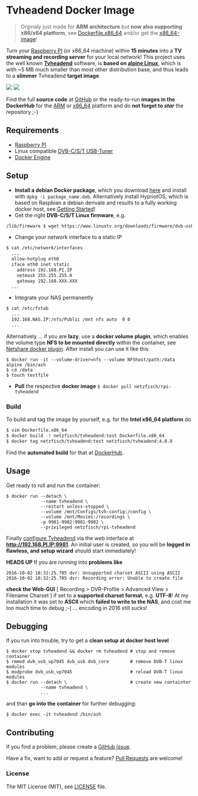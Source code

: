 # Tvheadend Docker Image

> Orginaly just made for **ARM architecture** but **now also supporting x86/x64 platform**, see [Dockerfile.x86_64](https://github.com/netzfisch/rpi-tvheadend/blob/master/Dockerfile.x86_64) and/or get the [x86_64-image](https://hub.docker.com/r/netzfisch/tvheadend/)!

Turn your [Raspberry PI](http://raspberrypi.org) (or x86_64 machine) within **15 minutes** into a **TV streaming and recording server** for your local network! This project uses the well known **[Tvheadend](https://tvheadend.org/)** software, is **based on [alpine Linux](http://www.alpinelinux.org/)**, which is with ~5 MB much smaller than most other distribution base, and thus leads to a **slimmer** Tvheadend **target image**.

[![](https://images.microbadger.com/badges/version/netzfisch/rpi-tvheadend.svg)](https://microbadger.com/images/netzfisch/rpi-tvheadend "Inspect image!") [![](https://images.microbadger.com/badges/image/netzfisch/rpi-tvheadend.svg)](https://microbadger.com/images/netzfisch/rpi-tvheadend "Inspect image!")

Find the full **source code** at [GitHub](https://github.com/netzfisch/rpi-tvheadend) or the ready-to-run **images in the DockerHub** for the  [ARM](https://hub.docker.com/r/netzfisch/rpi-tvheadend/) or [x86_64](https://hub.docker.com/r/netzfisch/tvheadend/) platform and do **not forget to _star_** the repository ;-)

## Requirements

- [Raspberry PI](http://raspberrypi.org)
- Linux compatible [DVB-C/S/T USB-Tuner](http://www.linuxtv.org/wiki/index.php/DVB-T_USB_Devices)
- [Docker Engine](https://docs.docker.com/engine/quickstart/)

## Setup

- **Install a debian Docker package**, which you download [here](http://blog.hypriot.com/downloads/) and install with `dpkg -i package_name.deb`. Alternatively install HypriotOS, which is based on Raspbian a debian derivate and results to a fully working docker host, see [Getting Started](http://blog.hypriot.com/getting-started-with-docker-and-linux-on-the-raspberry-pi/)!
- Get the right **DVB-C/S/T Linux firmware**, e.g.

```sh
/lib/firmware $ wget https://www.linuxtv.org/downloads/firmware/dvb-usb-vp7045-01.fw
```

- Change your network interface to a static IP

```sh
$ cat /etc/network/interfaces
  ...
  allow-hotplug eth0
  iface eth0 inet static
    address 192.168.PI.IP
    netmask 255.255.255.0
    gateway 192.168.XXX.XXX
  ...
```

- Integrate your NAS permanently

```sh
$ cat /etc/fstab
  ...
  192.168.NAS.IP:/nfs/Public /mnt nfs auto  0 0
  ...
```

Alternatively ... if you are **lazy**, use a **docker volume plugin**, which enables the volume type **NFS to be mounted directly** within the container, see [Netshare docker plugin](http://netshare.containx.io/). After install you can use it like this

    $ docker run -it --volume-driver=nfs --volume NFShost/path:/data alpine /bin/ash
    $ cd /data
    $ touch testfile

- **Pull** the respective **docker image** `$ docker pull netzfisch/rpi-tvheadend`

### Build

To build and tag the image by yourself, e.g. for the **Intel x86_64 platform** do

```sh
$ vim Dockerfile.x86_64
$ docker build -t netzfisch/tvheadend:test Dockerfile.x86_64
$ docker tag netzfisch/tvheadend:test netzfisch/tvheadend:4.0.9
```

Find the **automated build** for that at [DockerHub](https://hub.docker.com/r/netzfisch/tvheadend/).

## Usage

Get ready to roll and run the container:

    $ docker run --detach \
                 --name tvheadend \
                 --restart unless-stopped \
                 --volume /mnt/Configs/tvh-config:/config \
                 --volume /mnt/Movies:/recordings \
                 -p 9981-9982:9981-9982 \
                 --privileged netzfisch/rpi-tvheadend

Finally [configure Tvheadend](http://docs.tvheadend.org/configure_tvheadend/) via the web interface at **http://192.168.PI.IP:9981**. An initial user is created, so you will be **logged in flawless, and setup wizard** should start immediately!

**HEADS UP** If you are running into **problems like**

    2016-10-02 18:32:25.705 dvr: Unsupported charset ASCII using ASCII
    2016-10-02 18:32:25.705 dvr: Recording error: Unable to create file

**check the Web-GUI** [ Recording > DVR-Profile > Advanced View > Filename Charset ] if set to a **supported charset format**, e.g. **UTF-8**! At my installation it was set to **ASCII** which **failed to write to the NAS**, and cost me too much time to debug ;-( ... encoding in 2016 still sucks!

## Debugging

If you run into trouble, try to get a **clean setup at docker host level**

    $ docker stop tvheadend && docker rm tvheadend # stop and remove container
    $ rmmod dvb_usb_vp7045 dvb_usb dvb_core        # remove DVB-T linux modules
    $ modprobe dvb_usb_vp7045                      # reload DVB-T linux modules
    $ docker run --detach \                        # create new containter
                 --name tvheadend \
                 ...

and than **go into the container** for further debugging:

    $ docker exec -it tvheadend /bin/ash

## Contributing

If you find a problem, please create a [GitHub Issue](https://github.com/netzfisch/rpi-tvheadend/issues).

Have a fix, want to add or request a feature? [Pull Requests](https://github.com/netzfisch/rpi-tvheadend/pulls) are welcome!

### License

The MIT License (MIT), see [LICENSE](https://github.com/netzfisch/rpi-tvheadend/blob/master/LICENSE) file.
